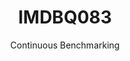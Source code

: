 ---
layout: docu
title: IMDBQ083
subtitle: Continuous Benchmarking
selected: IMDB
expanded: Benchmarking
benchmark: /individual_results/IMDBQ083.html
---